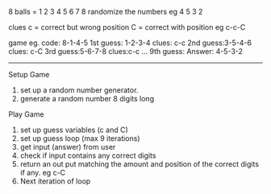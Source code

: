 8 balls = 1 2 3 4 5 6 7 8
randomize the numbers eg 4 5 3 2

clues
c = correct but wrong position
C = correct with position
eg c-c-C

game eg.
code: 8-1-4-5
1st guess: 1-2-3-4
clues: c-c
2nd guess:3-5-4-6
clues: c-C
3rd guess:5-6-7-8
clues:c-c
...
9th guess:
Answer: 4-5-3-2

---------------------------------------------

Setup Game
1. set up a random number generator.
2. generate a random number 8 digits long

Play Game
1. set up guess variables (c and C)
2. set up guess loop (max 9 iterations)
3. get input (answer) from user
4. check if input contains any correct digits
5. return an out put matching the amount and position of the correct digits if any. eg c-C
6. Next iteration of loop